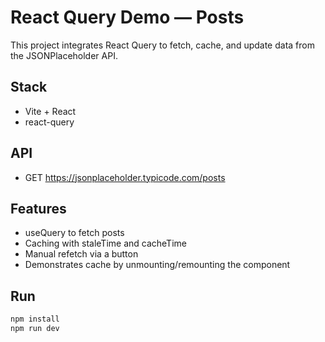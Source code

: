 # React Query Demo — Posts

This project integrates React Query to fetch, cache, and update data from the JSONPlaceholder API.

## Stack
- Vite + React
- react-query

## API
- GET https://jsonplaceholder.typicode.com/posts

## Features
- useQuery to fetch posts
- Caching with staleTime and cacheTime
- Manual refetch via a button
- Demonstrates cache by unmounting/remounting the component

## Run
```bash
npm install
npm run dev